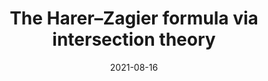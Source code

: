 ---
title: "The Harer–Zagier formula via intersection theory"
collection: talks
category: conferences
event: "Noncommutative geometry meets topological recursion workshop"
venue: "WWU Münster, DE"
date: 2021-08-16
slides: "/files/talks/2021-08-16.pdf"
---
